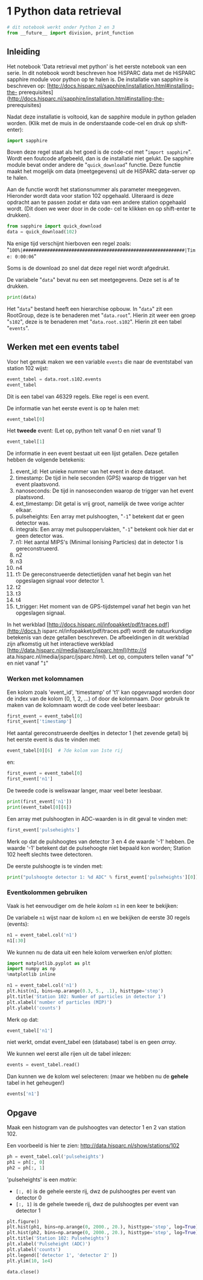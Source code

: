 # 1 Python data retrieval

```python
# dit notebook werkt onder Python 2 en 3
from __future__ import division, print_function
```

## Inleiding
Het notebook 'Data retrieval met python'
is het eerste notebook van een serie.
In dit notebook wordt beschreven hoe
HiSPARC data met de HiSPARC sapphire module
voor python op te halen is. De
installatie van sapphire is beschreven op:
[http://docs.hisparc.nl/sapphire/installation.html#installing-the-
prerequisites](http://docs.hisparc.nl/sapphire/installation.html#installing-the-
prerequisites)

Nadat deze installatie is voltooid, kan de sapphire module in
python geladen
worden. (Klik met de muis in de onderstaande code-cel en druk op
shift-enter):


```python
import sapphire
```

Boven deze regel staat als het goed is de code-cel met "`import sapphire`".
Wordt een foutcode afgebeeld, dan is de installatie niet gelukt. De sapphire
module bevat onder andere de "`quick_download`" functie. Deze functie maakt het
mogelijk om data (meetgegevens) uit de HiSPARC data-server op te halen.

Aan de
functie wordt het stationsnummer als parameter meegegeven. Hieronder
wordt data
voor station 102 opgehaald. Uiteraard is deze opdracht aan te passen
zodat er
data van een andere station opgehaald wordt. (Dit doen we weer door in
de code-
cel te klikken en op shift-enter te drukken).


```python
from sapphire import quick_download
data = quick_download(102)
```

Na enige tijd verschijnt hierboven een regel zoals:
"`100%|############################################################|Time:
0:00:06`"

Soms is de download zo snel dat deze regel niet wordt afgedrukt.

De
variabele "`data`" bevat nu een set meetgegevens. Deze set is af te drukken.


```python
print(data)
```

Het "`data`" bestand heeft een hierarchise opbouw. In "`data`" zit een
RootGroup, deze is te benaderen met "`data.root`". Hierin zit weer een groep
"`s102`", deze is te benaderen met "`data.root.s102`". Hierin zit een tabel
"`events`".

## Werken met een events tabel
Voor het gemak maken we een variable
`events` die naar de eventstabel van
station 102 wijst:


```python
event_tabel = data.root.s102.events
event_tabel
```

Dit is een tabel van 46329 regels. Elke regel is een event.

De informatie van
het eerste event is op te halen met:


```python
event_tabel[0]
```

Het **tweede** event: (Let op, python telt vanaf 0 en niet vanaf 1)


```python
event_tabel[1]
```

De informatie in een event bestaat uit een lijst getallen. Deze getallen hebben
de volgende betekenis:

1. event_id: Het unieke nummer van het event in deze
dataset.
1. timestamp: De tijd in hele seconden (GPS) waarop de trigger van het
event
plaatsvond.
1. nanoseconds: De tijd in nanoseconden waarop de trigger van
het event
plaatsvond.
1. ext_timestamp: Dit getal is vrij groot, namelijk de
twee vorige achter
elkaar.
1. pulseheights: Een array met pulshoogten, "`-1`"
betekent dat er geen detector
was.
1. integrals: Een array met pulsoppervlakten,
"`-1`" betekent ook hier dat er
geen detector was.
1. n1: Het aantal MIPS's
(Minimal Ionising Particles) dat in detector 1 is
gereconstrueerd.
1. n2
1. n3
1. n4
1. t1: De gereconstrueerde detectietijden vanaf het begin van het
opgeslagen
signaal voor detector 1.
1. t2
1. t3
1. t4
1. t_trigger: Het moment
van de GPS-tijdstempel vanaf het begin van het
opgeslagen signaal.

In het
werkblad [http://docs.hisparc.nl/infopakket/pdf/traces.pdf](http://docs.h
isparc.nl/infopakket/pdf/traces.pdf) wordt de natuurkundige betekenis van deze
getallen beschreven.  De afbeeldingen in dit werkblad zijn afkomstig uit het
interactieve werkblad [http://data.hisparc.nl/media/jsparc/jsparc.html](http://d
ata.hisparc.nl/media/jsparc/jsparc.html). Let op, computers tellen vanaf "`0`"
en niet vanaf "`1`"



### Werken met kolomnamen

Een kolom zoals 'event_id',
'timestamp' of 't1' kan opgevraagd worden door de
index van de kolom (0, 1, 2,
...) of door de kolomnaam. Door gebruik te maken
van de kolomnaam wordt de code
veel beter leesbaar:


```python
first_event = event_tabel[0]
first_event['timestamp']
```

Het aantal gereconstrueerde deeltjes in detector 1 (het zevende getal) bij het
eerste event is dus te vinden met:


```python
event_tabel[0][6]  # 7de kolom van 1ste rij
```

en:


```python
first_event = event_tabel[0]
first_event['n1']
```

De tweede code is weliswaar langer, maar veel beter leesbaar.


```python
print(first_event['n1'])
print(event_tabel[0][6])
```

Een array met pulshoogten in ADC-waarden is in dit geval te vinden met:


```python
first_event['pulseheights']
```

Merk op dat de pulshoogtes van detector 3 en 4 de waarde '-1' hebben. De waarde
'-1' betekent dat de pulsehoogte niet bepaald kon worden; Station 102 heeft
slechts twee detectoren.

De eerste pulshoogte is te vinden met:


```python
print("pulshoogte detector 1: %d ADC" % first_event['pulseheights'][0])
```

### Eventkolommen gebruiken
Vaak is het eenvoudiger om de hele *kolom* `n1` in
een keer te bekijken:

De variabele `n1` wijst naar de kolom `n1`
en we bekijken
de eerste 30 regels (events):


```python
n1 = event_tabel.col('n1')
n1[:30]
```

We kunnen nu de data uit een hele kolom verwerken en/of plotten:


```python
import matplotlib.pyplot as plt
import numpy as np
%matplotlib inline
```


```python
n1 = event_tabel.col('n1')
plt.hist(n1, bins=np.arange(0.3, 5., .1), histtype='step')
plt.title('Station 102: Number of particles in detector 1')
plt.xlabel('number of particles (MIP)')
plt.ylabel('counts')
```

Merk op dat:


```python
event_tabel['n1']
```

niet werkt, omdat event_tabel een (database) tabel is en geen *array*.

We
kunnen wel eerst alle rijen uit de tabel inlezen:


```python
events = event_tabel.read()
```

Dan kunnen we de kolom wel selecteren: (maar we hebben nu de **gehele** tabel in
het geheugen!)


```python
events['n1']
```

## Opgave

Maak een histogram van de pulshoogtes van detector 1 en 2 van station
102.

Een voorbeeld is hier te zien: http://data.hisparc.nl/show/stations/102


```python
ph = event_tabel.col('pulseheights')
ph1 = ph[:, 0]
ph2 = ph[:, 1]
```

'pulseheights' is een *matrix*:
- `[:, 0]` is de gehele eerste rij, dwz de
pulshoogtes per event van detector 0
- `[:, 1]` is de gehele tweede rij, dwz de
pulshoogtes per event van detector 1


```python
plt.figure()
plt.hist(ph1, bins=np.arange(0, 2000., 20.), histtype='step', log=True)
plt.hist(ph2, bins=np.arange(0, 2000., 20.), histtype='step', log=True)
plt.title('Station 102: Pulseheights')
plt.xlabel('Pulseheight (ADC)')
plt.ylabel('counts')
plt.legend(['detector 1', 'detector 2' ])
plt.ylim(10, 1e4)
```


```python
data.close()
```
